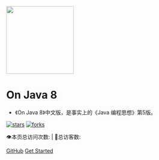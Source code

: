 <img width="180px" src="https://raw.githubusercontent.com/LingCoder/OnJava8/master/assets/LogoMark.png">

# On Java 8

- 《On Java 8》中文版，是事实上的《Java 编程思想》第5版。


[![stars](https://badgen.net/github/stars/lingcoder/OnJava8?icon=github&color=4ab8a1)](https://github.com/lingcoder/OnJava8) [![forks](https://badgen.net/github/forks/lingcoder/OnJava8?icon=github&color=4ab8a1)](https://github.com/lingcoder/OnJava8)

<span id="busuanzi_container_site_pv">
    👁️本页总访问次数:<span id="busuanzi_value_site_pv"></span> 
</span>
<span id="busuanzi_container_site_uv" > 
    | 🧑总访客数: <span id="busuanzi_value_site_uv"></span>
</span>

[GitHub](https://github.com/ChangNingbo/ChangNingbo.github.io)
[Get Started](sidebar.md)







